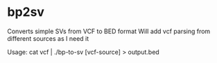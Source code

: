# bp2sv
Converts simple SVs from VCF to BED format
Will add vcf parsing from different sources as I need it

Usage:
	cat vcf | ./bp-to-sv [vcf-source] > output.bed
